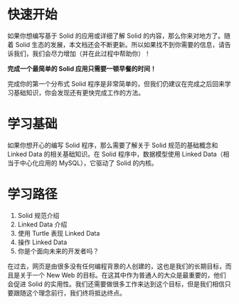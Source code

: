 # 快速开始

如果你想编写基于 Solid 的应用或详细了解 Solid 的内容，那么你来对地方了。随着 Solid 生态的发展，本文档还会不断更新。所以如果找不到你需要的信息，请告诉我们，我们会尽力增加（并在此过程中帮助你）！

**完成一个最简单的 Solid 应用只需要一顿早餐的时间！**

完成你的第一个分布式 Solid 程序是非常简单的，但我们仍建议在完成之后回来学习基础知识，你会发现还有更快完成工作的方法。

# 学习基础

如果你想开心的编写 Solid 程序，那么需要了解关于 Solid 规范的基础概念和 Linked Data 的相关基础知识。在 Solid 程序中，数据模型使用 Linked Data（相当于中心化应用的 MySQL），它驱动了 Solid 的内核。

# 学习路径

1. Solid 规范介绍
2. Linked Data 介绍
3. 使用 Turtle 表现 Linked Data
4. 操作 Linked Data
5. 你是个面向未来的开发者吗？ 

在过去，网页是由很多没有任何编程背景的人创建的，这也是我们的长期目标，而且是关于一个 New Web 的目标。在这其中作为普通人的大众是最重要的，他们会促进 Solid 的实用性。我们还需要做很多工作来达到这个目标，但是我们相信只要跟随这个理念前行，我们终将抵达终点。
